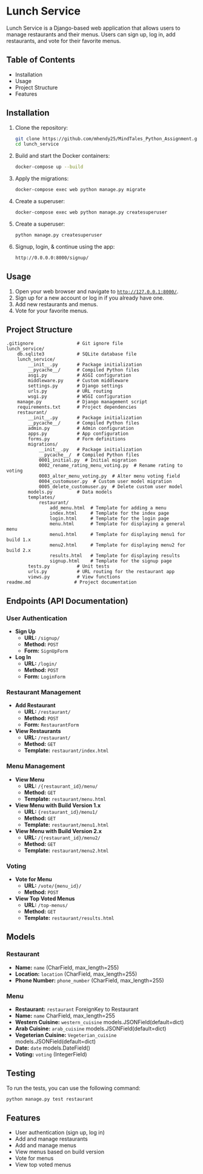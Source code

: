 # Lunch Service

Lunch Service is a Django-based web application that allows users to manage restaurants and their menus. Users can sign up, log in, add restaurants, and vote for their favorite menus.

## Table of Contents

- Installation
- Usage
- Project Structure
- Features

## Installation

1. Clone the repository:

   ```sh
   git clone https://github.com/mhendy25/MindTales_Python_Assignment.git
   cd lunch_service
   ```

2. Build and start the Docker containers:

   ```sh
   docker-compose up --build
   ```

3. Apply the migrations:

   ```sh
   docker-compose exec web python manage.py migrate
   ```

4. Create a superuser:

   ```sh
   docker-compose exec web python manage.py createsuperuser
   ```

5. Create a superuser:

   ```sh
   python manage.py createsuperuser
   ```

6. Signup, login, & continue using the app:
   ```sh
   http://0.0.0.0:8000/signup/
   ```

## Usage

1. Open your web browser and navigate to [`http://127.0.0.1:8000/`](http://127.0.0.1:8000/).
2. Sign up for a new account or log in if you already have one.
3. Add new restaurants and menus.
4. Vote for your favorite menus.

## Project Structure

```plaintext
.gitignore                # Git ignore file
lunch_service/
    db.sqlite3            # SQLite database file
    lunch_service/
        __init__.py       # Package initialization
        __pycache__/      # Compiled Python files
        asgi.py           # ASGI configuration
        middleware.py     # Custom middleware
        settings.py       # Django settings
        urls.py           # URL routing
        wsgi.py           # WSGI configuration
    manage.py             # Django management script
    requirements.txt      # Project dependencies
    restaurant/
        __init__.py       # Package initialization
        __pycache__/      # Compiled Python files
        admin.py          # Admin configuration
        apps.py           # App configuration
        forms.py          # Form definitions
        migrations/
            __init__.py   # Package initialization
            __pycache__/  # Compiled Python files
            0001_initial.py  # Initial migration
            0002_rename_rating_menu_voting.py  # Rename rating to voting
            0003_alter_menu_voting.py  # Alter menu voting field
            0004_customuser.py  # Custom user model migration
            0005_delete_customuser.py  # Delete custom user model
        models.py         # Data models
        templates/
            restaurant/
                add_menu.html  # Template for adding a menu
                index.html     # Template for the index page
                login.html     # Template for the login page
                menu.html      # Template for displaying a general menu
                menu1.html     # Template for displaying menu1 for build 1.x
                menu2.html     # Template for displaying menu2 for build 2.x
                results.html   # Template for displaying results
                signup.html    # Template for the signup page
        tests.py          # Unit tests
        urls.py           # URL routing for the restaurant app
        views.py          # View functions
readme.md                # Project documentation
```

## Endpoints (API Documentation)

### User Authentication

- **Sign Up**
  - **URL:** `/signup/`
  - **Method:** `POST`
  - **Form:** `SignUpForm`
- **Log In**
  - **URL:** `/login/`
  - **Method:** `POST`
  - **Form:** `LoginForm`

### Restaurant Management

- **Add Restaurant**
  - **URL:** `/restaurant/`
  - **Method:** `POST`
  - **Form:** `RestaurantForm`
- **View Restaurants**
  - **URL:** `/restaurant/`
  - **Method:** `GET`
  - **Template:** `restaurant/index.html`

### Menu Management

- **View Menu**
  - **URL:** `/{restaurant_id}/menu/`
  - **Method:** `GET`
  - **Template:** `restaurant/menu.html`
- **View Menu with Build Version 1.x**
  - **URL:** `{restaurant_id}/menu1/`
  - **Method:** `GET`
  - **Template:** `restaurant/menu1.html`
- **View Menu with Build Version 2.x**
  - **URL:** `/{restaurant_id}/menu2/`
  - **Method:** `GET`
  - **Template:** `restaurant/menu2.html`

### Voting

- **Vote for Menu**
  - **URL:** `/vote/{menu_id}/`
  - **Method:** `POST`
- **View Top Voted Menus**
  - **URL:** `/top-menus/`
  - **Method:** `GET`
  - **Template:** `restaurant/results.html`

## Models

### Restaurant

- **Name:** `name` (CharField, max_length=255)
- **Location:** `location` (CharField, max_length=255)
- **Phone Number:** `phone_number` (CharField, max_length=255)

### Menu

- **Restaurant:** `restaurant` ForeignKey to Restaurant
- **Name:** `name` CharField, max_length=255
- **Western Cuisine:** `western_cuisine` models.JSONField(default=dict)
- **Arab Cuisine:** `arab_cuisine` models.JSONField(default=dict)
- **Vegeterian Cuisine:** `Vegeterian_cuisine` models.JSONField(default=dict)
- **Date:** `date` models.DateField()
- **Voting:** `voting` (IntegerField)

## Testing

To run the tests, you can use the following command:

```sh
python manage.py test restaurant
```

## Features

- User authentication (sign up, log in)
- Add and manage restaurants
- Add and manage menus
- View menus based on build version
- Vote for menus
- View top voted menus
